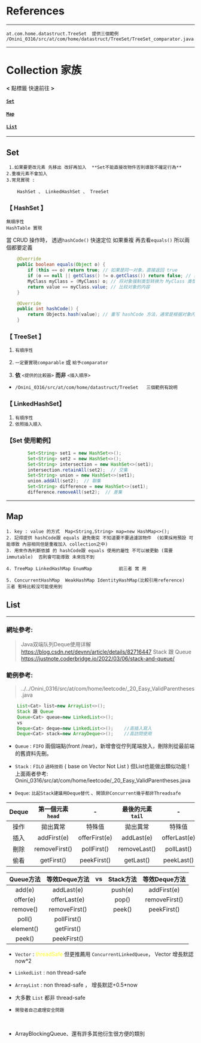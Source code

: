 # References

---

    at.com.home.datastruct.TreeSet  提供三個範例
    /Onini_0316/src/at/com/home/datastruct/TreeSet/TreeSet_comparator.java

---

# Collection 家族

**<** 點標籤 快速前往 **>**

#### [``Set``](#Collection-Set)

#### [``Map``](#Collection-Map)

#### [``List``](#Collection-List)

---

<a id="Collection-Set"></a>

## Set

     1.如果要更改元素 先移出 改好再加入  **Set不能直接改物件否則導致不確定行為**
    2.重複元素不會加入
    3.常見實現 :
    
        HashSet 、 LinkedHashSet 、 TreeSet 

### 【 HashSet 】

``無順序性``                     
``HashTable 實現`` 

當 CRUD 操作時， 透過``hashCode()`` 快速定位 如果重複 再去看``equals()`` 所以兩個都要定義

```java
    @Override
    public boolean equals(Object o) {
        if (this == o) return true; // 如果是同一对象，直接返回 true
        if (o == null || getClass() != o.getClass()) return false; // 如果对象为 null 或不是同一类型，返回 false
        MyClass myClass = (MyClass) o; // 将对象强制类型转换为 MyClass 类型
        return value == myClass.value; // 比较对象的内容
    }

    @Override
    public int hashCode() {
        return Objects.hash(value); // 重写 hashCode 方法，通常是根据对象内容生成哈希码
    }
```

### 【 TreeSet 】

1. ``有順序性``

2. ``一定要實現comparable`` 或 ``給予comparator``

3. **依**  ``<提供的比較器>`` **而非** ``<插入順序>`` 
- ```/Onini_0316/src/at/com/home/datastruct/TreeSet   三個範例有說明```

### 【 LinkedHashSet】

1. ``有順序性``
2. ``依照插入順入``

### 【Set 使用範例】

```java
        Set<String> set1 = new HashSet<>();
        Set<String> set2 = new HashSet<>();
        Set<String> intersection = new HashSet<>(set1);
        intersection.retainAll(set2);  // 交集
        Set<String> union = new HashSet<>(set1);
        union.addAll(set2);  // 聯集
        Set<String> difference = new HashSet<>(set1);
        difference.removeAll(set2);  // 差集        
```

---

<a id="Collection-Map"></a>

## Map

```
1. key : value 的方式  Map<String,String> map=new HashMap<>();
2. 記得提供 hashCode跟 equals 避免衝突 不知道要不要過濾該物件  (如果採用預設 可能導致 內容相同但是重複加入 collection之中)    
3. 用來作為判斷依據 的 hashCode跟 equals 使用的屬性 不可以被更動 (需要immutable)  否則會可能導致 未來找不到

4. TreeMap LinkedHashMap EnumMap          前三者 常 用

5. ConcurrentHashMap  WeakHashMap IdentityHashMap(比較引用reference)   三者 暫時比較沒可能使用到 
```

<a id="Collection-List"></a>        

## List

---

### 網址參考:

> Java双端队列Deque使用详解 https://blog.csdn.net/devnn/article/details/82716447 
>  Stack 跟 Queue  https://justnote.coderbridge.io/2022/03/06/stack-and-queue/

### 範例參考:

> ../../Onini_0316/src/at/com/home/leetcode/_20_Easy_ValidParentheses.java

```java
    List<Cat> list=new ArrayList<>(); 
    Stack 跟 Queue 
    Queue<Cat> queue=new LinkedList<>();
    vs
    Deque<Cat> deque=new LinkedList<>();    //高插入寫入
    Deque<Cat> stack=new ArrayDeque<>();    //高訪問使用
```

- `Queue` : `FIFO`  兩個端點(front /rear)，新增會從佇列尾端放入，刪除則從最前端的舊資料先刪。

- `Stack` : `FILO`  `過時技術` ( base on Vector Not List  ) 但List也能做出類似功能 ! 
    上面兩者參考:
  Onini_0316/src/at/com/home/leetcode/_20_Easy_ValidParentheses.java

- `Deque`: `比起Stack建議用Deque替代` 、`開頭非Concurrent幾乎都非Threadsafe`

| Deque | 第一個元素`head`   | -             | 最後的元素`tail`  | -            |
|:-----:|:-------------:|:-------------:|:------------:|:------------:|
| 操作    | 拋出異常          | 特殊值           | 拋出異常         | 特殊值          |
| 插入    | addFirst(e)   | offerFirst(e) | addLast(e)   | offerLast(e) |
| 刪除    | removeFirst() | pollFirst()   | removeLast() | pollLast()   |
| 偷看    | getFirst()    | peekFirst()   | getLast()    | peekLast()   |

| Queue方法   | 等效Deque方法     | vs  | Stack方法 | 等效Deque方法     |
|:---------:|:-------------:|:---:|:-------:|:-------------:|
| add(e)    | addLast(e)    |     | push(e) | addFirst(e)   |
| offer(e)  | offerLast(e)  |     | pop()   | removeFirst() |
| remove()  | removeFirst() |     | peek()  | peekFirst()   |
| poll()    | pollFirst()   |     |         |               |
| element() | getFirst()    |     |         |               |
| peek()    | peekFirst()   |     |         |               |

- `Vector` : <span style="color: #FFFF22;">threadSafe </span>但更推薦用 `ConcurrentLinkedQueue`， Vector 增長默認 now*2

- `LinkedList` :  non thread-safe

- `ArrayList`  :     non thread-safe  ， 增長默認+0.5*now

- 大多數 `List` 都非 thread-safe  

- `開發者自己處理安全問題`
  
  <br>

- ArrayBlockingQueue<E>、還有許多其他衍生很方便的類別
